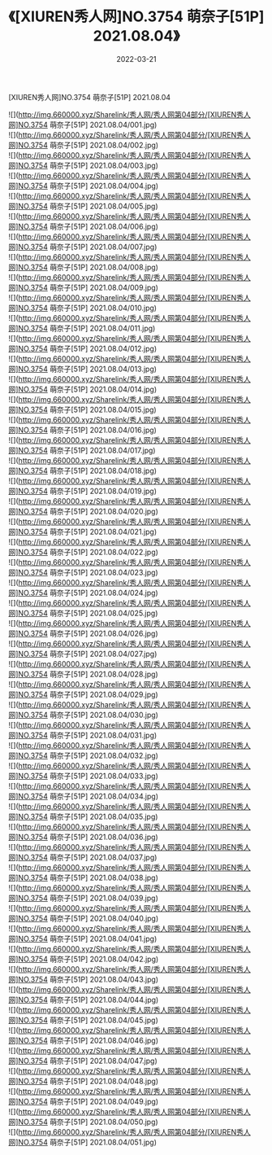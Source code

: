 ﻿---
layout: post
title:  《[XIUREN秀人网]NO.3754 萌奈子[51P] 2021.08.04》
date:   2022-03-21
img: http://img.660000.xyz/Sharelink/秀人网/秀人网第04部分/[XIUREN秀人网]NO.3754 萌奈子[51P] 2021.08.04/000.jpg
categories: [美女, 清纯, 唯美]
---

[XIUREN秀人网]NO.3754 萌奈子[51P] 2021.08.04

 ![](http://img.660000.xyz/Sharelink/秀人网/秀人网第04部分/[XIUREN秀人网]NO.3754 萌奈子[51P] 2021.08.04/001.jpg) <br>![](http://img.660000.xyz/Sharelink/秀人网/秀人网第04部分/[XIUREN秀人网]NO.3754 萌奈子[51P] 2021.08.04/002.jpg) <br>![](http://img.660000.xyz/Sharelink/秀人网/秀人网第04部分/[XIUREN秀人网]NO.3754 萌奈子[51P] 2021.08.04/003.jpg) <br>![](http://img.660000.xyz/Sharelink/秀人网/秀人网第04部分/[XIUREN秀人网]NO.3754 萌奈子[51P] 2021.08.04/004.jpg) <br>![](http://img.660000.xyz/Sharelink/秀人网/秀人网第04部分/[XIUREN秀人网]NO.3754 萌奈子[51P] 2021.08.04/005.jpg) <br>![](http://img.660000.xyz/Sharelink/秀人网/秀人网第04部分/[XIUREN秀人网]NO.3754 萌奈子[51P] 2021.08.04/006.jpg) <br>![](http://img.660000.xyz/Sharelink/秀人网/秀人网第04部分/[XIUREN秀人网]NO.3754 萌奈子[51P] 2021.08.04/007.jpg) <br>![](http://img.660000.xyz/Sharelink/秀人网/秀人网第04部分/[XIUREN秀人网]NO.3754 萌奈子[51P] 2021.08.04/008.jpg) <br>![](http://img.660000.xyz/Sharelink/秀人网/秀人网第04部分/[XIUREN秀人网]NO.3754 萌奈子[51P] 2021.08.04/009.jpg) <br>![](http://img.660000.xyz/Sharelink/秀人网/秀人网第04部分/[XIUREN秀人网]NO.3754 萌奈子[51P] 2021.08.04/010.jpg) <br>![](http://img.660000.xyz/Sharelink/秀人网/秀人网第04部分/[XIUREN秀人网]NO.3754 萌奈子[51P] 2021.08.04/011.jpg) <br>![](http://img.660000.xyz/Sharelink/秀人网/秀人网第04部分/[XIUREN秀人网]NO.3754 萌奈子[51P] 2021.08.04/012.jpg) <br>![](http://img.660000.xyz/Sharelink/秀人网/秀人网第04部分/[XIUREN秀人网]NO.3754 萌奈子[51P] 2021.08.04/013.jpg) <br>![](http://img.660000.xyz/Sharelink/秀人网/秀人网第04部分/[XIUREN秀人网]NO.3754 萌奈子[51P] 2021.08.04/014.jpg) <br>![](http://img.660000.xyz/Sharelink/秀人网/秀人网第04部分/[XIUREN秀人网]NO.3754 萌奈子[51P] 2021.08.04/015.jpg) <br>![](http://img.660000.xyz/Sharelink/秀人网/秀人网第04部分/[XIUREN秀人网]NO.3754 萌奈子[51P] 2021.08.04/016.jpg) <br>![](http://img.660000.xyz/Sharelink/秀人网/秀人网第04部分/[XIUREN秀人网]NO.3754 萌奈子[51P] 2021.08.04/017.jpg) <br>![](http://img.660000.xyz/Sharelink/秀人网/秀人网第04部分/[XIUREN秀人网]NO.3754 萌奈子[51P] 2021.08.04/018.jpg) <br>![](http://img.660000.xyz/Sharelink/秀人网/秀人网第04部分/[XIUREN秀人网]NO.3754 萌奈子[51P] 2021.08.04/019.jpg) <br>![](http://img.660000.xyz/Sharelink/秀人网/秀人网第04部分/[XIUREN秀人网]NO.3754 萌奈子[51P] 2021.08.04/020.jpg) <br>![](http://img.660000.xyz/Sharelink/秀人网/秀人网第04部分/[XIUREN秀人网]NO.3754 萌奈子[51P] 2021.08.04/021.jpg) <br>![](http://img.660000.xyz/Sharelink/秀人网/秀人网第04部分/[XIUREN秀人网]NO.3754 萌奈子[51P] 2021.08.04/022.jpg) <br>![](http://img.660000.xyz/Sharelink/秀人网/秀人网第04部分/[XIUREN秀人网]NO.3754 萌奈子[51P] 2021.08.04/023.jpg) <br>![](http://img.660000.xyz/Sharelink/秀人网/秀人网第04部分/[XIUREN秀人网]NO.3754 萌奈子[51P] 2021.08.04/024.jpg) <br>![](http://img.660000.xyz/Sharelink/秀人网/秀人网第04部分/[XIUREN秀人网]NO.3754 萌奈子[51P] 2021.08.04/025.jpg) <br>![](http://img.660000.xyz/Sharelink/秀人网/秀人网第04部分/[XIUREN秀人网]NO.3754 萌奈子[51P] 2021.08.04/026.jpg) <br>![](http://img.660000.xyz/Sharelink/秀人网/秀人网第04部分/[XIUREN秀人网]NO.3754 萌奈子[51P] 2021.08.04/027.jpg) <br>![](http://img.660000.xyz/Sharelink/秀人网/秀人网第04部分/[XIUREN秀人网]NO.3754 萌奈子[51P] 2021.08.04/028.jpg) <br>![](http://img.660000.xyz/Sharelink/秀人网/秀人网第04部分/[XIUREN秀人网]NO.3754 萌奈子[51P] 2021.08.04/029.jpg) <br>![](http://img.660000.xyz/Sharelink/秀人网/秀人网第04部分/[XIUREN秀人网]NO.3754 萌奈子[51P] 2021.08.04/030.jpg) <br>![](http://img.660000.xyz/Sharelink/秀人网/秀人网第04部分/[XIUREN秀人网]NO.3754 萌奈子[51P] 2021.08.04/031.jpg) <br>![](http://img.660000.xyz/Sharelink/秀人网/秀人网第04部分/[XIUREN秀人网]NO.3754 萌奈子[51P] 2021.08.04/032.jpg) <br>![](http://img.660000.xyz/Sharelink/秀人网/秀人网第04部分/[XIUREN秀人网]NO.3754 萌奈子[51P] 2021.08.04/033.jpg) <br>![](http://img.660000.xyz/Sharelink/秀人网/秀人网第04部分/[XIUREN秀人网]NO.3754 萌奈子[51P] 2021.08.04/034.jpg) <br>![](http://img.660000.xyz/Sharelink/秀人网/秀人网第04部分/[XIUREN秀人网]NO.3754 萌奈子[51P] 2021.08.04/035.jpg) <br>![](http://img.660000.xyz/Sharelink/秀人网/秀人网第04部分/[XIUREN秀人网]NO.3754 萌奈子[51P] 2021.08.04/036.jpg) <br>![](http://img.660000.xyz/Sharelink/秀人网/秀人网第04部分/[XIUREN秀人网]NO.3754 萌奈子[51P] 2021.08.04/037.jpg) <br>![](http://img.660000.xyz/Sharelink/秀人网/秀人网第04部分/[XIUREN秀人网]NO.3754 萌奈子[51P] 2021.08.04/038.jpg) <br>![](http://img.660000.xyz/Sharelink/秀人网/秀人网第04部分/[XIUREN秀人网]NO.3754 萌奈子[51P] 2021.08.04/039.jpg) <br>![](http://img.660000.xyz/Sharelink/秀人网/秀人网第04部分/[XIUREN秀人网]NO.3754 萌奈子[51P] 2021.08.04/040.jpg) <br>![](http://img.660000.xyz/Sharelink/秀人网/秀人网第04部分/[XIUREN秀人网]NO.3754 萌奈子[51P] 2021.08.04/041.jpg) <br>![](http://img.660000.xyz/Sharelink/秀人网/秀人网第04部分/[XIUREN秀人网]NO.3754 萌奈子[51P] 2021.08.04/042.jpg) <br>![](http://img.660000.xyz/Sharelink/秀人网/秀人网第04部分/[XIUREN秀人网]NO.3754 萌奈子[51P] 2021.08.04/043.jpg) <br>![](http://img.660000.xyz/Sharelink/秀人网/秀人网第04部分/[XIUREN秀人网]NO.3754 萌奈子[51P] 2021.08.04/044.jpg) <br>![](http://img.660000.xyz/Sharelink/秀人网/秀人网第04部分/[XIUREN秀人网]NO.3754 萌奈子[51P] 2021.08.04/045.jpg) <br>![](http://img.660000.xyz/Sharelink/秀人网/秀人网第04部分/[XIUREN秀人网]NO.3754 萌奈子[51P] 2021.08.04/046.jpg) <br>![](http://img.660000.xyz/Sharelink/秀人网/秀人网第04部分/[XIUREN秀人网]NO.3754 萌奈子[51P] 2021.08.04/047.jpg) <br>![](http://img.660000.xyz/Sharelink/秀人网/秀人网第04部分/[XIUREN秀人网]NO.3754 萌奈子[51P] 2021.08.04/048.jpg) <br>![](http://img.660000.xyz/Sharelink/秀人网/秀人网第04部分/[XIUREN秀人网]NO.3754 萌奈子[51P] 2021.08.04/049.jpg) <br>![](http://img.660000.xyz/Sharelink/秀人网/秀人网第04部分/[XIUREN秀人网]NO.3754 萌奈子[51P] 2021.08.04/050.jpg) <br>![](http://img.660000.xyz/Sharelink/秀人网/秀人网第04部分/[XIUREN秀人网]NO.3754 萌奈子[51P] 2021.08.04/051.jpg) <br>